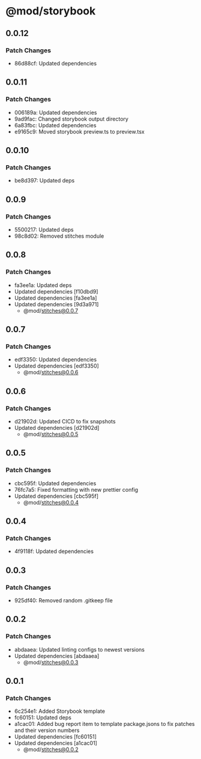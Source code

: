 # @mod/storybook

## 0.0.12

### Patch Changes

- 86d88cf: Updated dependencies

## 0.0.11

### Patch Changes

- 006189a: Updated dependencies
- 9ad9fac: Changed storybook output directory
- 6a83fbc: Updated dependencies
- e9165c9: Moved storybook preview.ts to preview.tsx

## 0.0.10

### Patch Changes

- be8d397: Updated deps

## 0.0.9

### Patch Changes

- 5500217: Updated deps
- 98c8d02: Removed stitches module

## 0.0.8

### Patch Changes

- fa3ee1a: Updated deps
- Updated dependencies [f10dbd9]
- Updated dependencies [fa3ee1a]
- Updated dependencies [9d3a971]
  - @mod/stitches@0.0.7

## 0.0.7

### Patch Changes

- edf3350: Updated dependencies
- Updated dependencies [edf3350]
  - @mod/stitches@0.0.6

## 0.0.6

### Patch Changes

- d21902d: Updated CICD to fix snapshots
- Updated dependencies [d21902d]
  - @mod/stitches@0.0.5

## 0.0.5

### Patch Changes

- cbc595f: Updated dependencies
- 76fc7a5: Fixed formatting with new prettier config
- Updated dependencies [cbc595f]
  - @mod/stitches@0.0.4

## 0.0.4

### Patch Changes

- 4f9118f: Updated dependencies

## 0.0.3

### Patch Changes

- 925df40: Removed random .gitkeep file

## 0.0.2

### Patch Changes

- abdaaea: Updated linting configs to newest versions
- Updated dependencies [abdaaea]
  - @mod/stitches@0.0.3

## 0.0.1

### Patch Changes

- 6c254e1: Added Storybook template
- fc60151: Updated deps
- a1cac01: Added bug report item to template package.jsons to fix patches and their version numbers
- Updated dependencies [fc60151]
- Updated dependencies [a1cac01]
  - @mod/stitches@0.0.2
